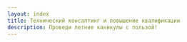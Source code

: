 ```yaml
---
layout: index
title: Технический консалтинг и повышение квалификации
description: Проведи летние каникулы с пользой! 
---
```

